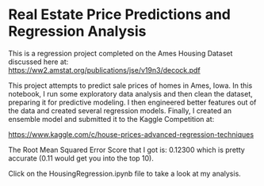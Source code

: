 # Real Estate Price Predictions and Regression Analysis

This is a regression project completed on the Ames Housing Dataset discussed here at:
    https://ww2.amstat.org/publications/jse/v19n3/decock.pdf

This project attempts to predict sale prices of homes in Ames, Iowa. In this notebook, I run some exploratory data analysis and then clean the dataset, preparing it for predictive modeling. I then engineered better features out of the data and created several regression models. Finally, I created an ensemble model and submitted it to the Kaggle Competition at:

https://www.kaggle.com/c/house-prices-advanced-regression-techniques

The Root Mean Squared Error Score that I got is: 0.12300 which is pretty accurate (0.11 would get you into the top 10).

Click on the HousingRegression.ipynb file to take a look at my analysis.
